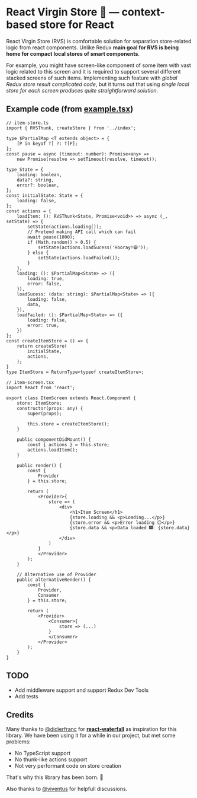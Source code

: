# React Virgin Store 🐛 — context-based store for React

React Virgin Store (RVS) is comfortable solution for separation store-related logic from react components. Unlike Redux **main goal for RVS is being home for compact local stores of smart components**.

For example, you might have screen-like component of some item with vast logic related to this screen and it is required to support several different stacked screens of such items. Implementing such feature with _global Redux store result complicated code_, but it turns out that using _single local store for each screen produces quite straightforward solution_.

## Example code (from [example.tsx](example/example.tsx))
```tsx
// item-store.ts
import { RVSThunk, createStore } from '../index';

type $PartialMap <T extends object> = {
    [P in keyof T] ?: T[P];
};
const pause = async (timeout: number): Promise<any> =>
    new Promise(resolve => setTimeout(resolve, timeout));

type State = {
    loading: boolean,
    data?: string,
    error?: boolean,
};
const initialState: State = {
    loading: false,
};
const actions = {
    loadItem: (): RVSThunk<State, Promise<void>> => async (_, setState) => {
        setState(actions.loading());
        // Pretend making API call which can fail
        await pause(1000);
        if (Math.random() > 0.5) {
            setState(actions.loadSucess('Hooray!😁'));
        } else {
            setState(actions.loadFailed());
        }
    },
    loading: (): $PartialMap<State> => ({
        loading: true,
        error: false,
    }),
    loadSucess: (data: string): $PartialMap<State> => ({
        loading: false,
        data,
    }),
    loadFailed: (): $PartialMap<State> => ({
        loading: false,
        error: true,
    })
};
const createItemStore = () => {
    return createStore(
        initialState,
        actions,
    );
}
type ItemStore = ReturnType<typeof createItemStore>;

// item-screen.tsx
import React from 'react';

export class ItemScreen extends React.Component {
    store: ItemStore;
    constructor(props: any) {
        super(props);

        this.store = createItemStore();
    }

    public componentDidMount() {
        const { actions } = this.store;
        actions.loadItem();
    }

    public render() {
        const {
            Provider
        } = this.store;

        return (
            <Provider>{
                store => (
                    <div>
                        <h1>Item Screen</h1>
                        {store.loading && <p>Loading...</p>}
                        {store.error && <p>Error loading 😕</p>}
                        {store.data && <p>Data loaded 🎆: {store.data}</p>}
                    </div>
                )
            }
            </Provider>
        );
    }

    // Alternative use of Provider
    public alternativeRender() {
        const {
            Provider,
            Consumer
        } = this.store;

        return (
            <Provider>
                <Consumer>{
                    store => (...)
                }
                </Consumer>
            </Provider>
        );
    }
}

```


## TODO
* Add middleware support and support Redux Dev Tools
* Add tests

## Credits
Many thanks to [@didierfranc](https://github.com/didierfranc) for **[react-waterfall](https://github.com/didierfranc/react-waterfall)** as inspiration for this library. We have been using it for a while in our project, but met some problems:
* No TypeScript support
* No thunk-like actions support
* Not very performant code on store creation

That's why this library has been born. 👭

Also thanks to [@viventus](https://github.com/viventus) for helpfull discussions.
